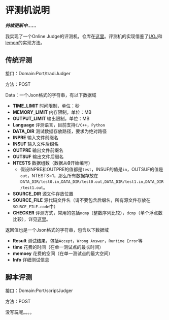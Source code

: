 # 评测机说明

***持续更新中......***

我实现了一个Online Judge的评测机，仓库在[这里](https://github.com/ycdfwzy/tinyjudger)。评测机的实现借鉴了[UOJ](https://github.com/vfleaking/uoj)和[lemon](https://github.com/zhipeng-jia/project-lemon)的实现方法。



## 传统评测

接口：Domain:Port/tradiJudger

方法：POST

Data：一个Json格式的字符串，有以下数据域

* **TIME_LIMIT** 时间限制，单位：秒
* **MEMORY_LIMIT** 内存限制，单位：MB
* **OUTPUT_LIMIT** 输出限制，单位：MB
* **Language** 评测语言，目前支持`C/C++`，`Python`
* **DATA_DIR** 测试数据存放路径，要求为绝对路径
* **INPRE** 输入文件前缀名
* **INSUF** 输入文件后缀名
* **OUTPRE** 输出文件前缀名
* **OUTSUF** 输出文件后缀名
* **NTESTS** 数据组数（数据从**0**开始编号）
  * 假设INPRE和OUTPRE的值都是`test`，INSUF的值是`in`，OUTSUF的值是`out`，NTESTS=1，那么所有数据存放在`DATA_DIR/test0.in,DATA_DIR/test0.out,DATA_DIR/test1.in,DATA_DIR/test1.out`。
* **SOURCE_DIR** 源文件存放位置
* **SOURCE_FILE** 源代码文件名（请不要包含后缀名，所有源文件存放在`SOURCE_FILE.code`中）
* **CHECKER** 评测方式，常用的包括`ncmp`（整数序列比较），`dcmp`（单个浮点数比较），详见[这里](https://github.com/MikeMirzayanov/testlib)。

返回值也是一个Json格式的字符串，包含以下数据域

* **Result** 测试结果，包括`Accept`，`Wrong Answer`，`Runtime Error`等
* **time** 花费的时间（在单一测试点的最长时间）
* **memoey** 花费的空间（在单一测试点的最大空间）
* **Info** 详细测试信息



## 脚本评测

接口：Domain:Port/scriptJudger

方法：POST



没写玩呢。。。。
